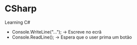 # CSharp
Learning C#

- Console.WriteLine("..."); -> Escreve no ecrã
- Console.ReadLine();       -> Espera que o user prima um botão
